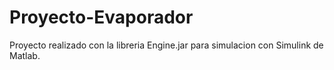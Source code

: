 # Proyecto-Evaporador
Proyecto realizado con la libreria Engine.jar para simulacion con Simulink de Matlab.
